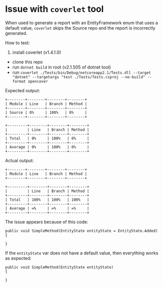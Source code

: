 # Issue with `coverlet` tool

When used to generate a report with an EntityFramework enum that uses a default value, `coverlet` skips the Source repo and the report is incorrectly generated.

How to test:

1. install coverlet (v1.4.1.0)
- clone this repo
- run `dotnet build` in root (v2.1.505 of dotnet tool)
- run `coverlet ./Tests/bin/Debug/netcoreapp2.1/Tests.dll --target "dotnet" --targetargs "test ./Tests/Tests.csproj --no-build" --format opencover`

Expected output:

```
+--------+--------+--------+--------+
| Module | Line   | Branch | Method |
+--------+--------+--------+--------+
| Source | 0%     | 100%   | 0%     |
+--------+--------+--------+--------+

+---------+--------+--------+--------+
|         | Line   | Branch | Method |
+---------+--------+--------+--------+
| Total   | 0%     | 100%   | 0%     |
+---------+--------+--------+--------+
| Average | 0%     | 100%   | 0%     |
+---------+--------+--------+--------+
```

Actual output:

```
+--------+--------+--------+--------+
| Module | Line   | Branch | Method |
+--------+--------+--------+--------+

+---------+--------+--------+--------+
|         | Line   | Branch | Method |
+---------+--------+--------+--------+
| Total   | 100%   | 100%   | 100%   |
+---------+--------+--------+--------+
| Average | ∞%     | ∞%     | ∞%     |
+---------+--------+--------+--------+
```

The issue appears because of this code:


```
public void SimpleMethod(EntityState entityState = EntityState.Added)
{

}
```

If the `entityState` var does not have a default value, then everything works as expected:

```
public void SimpleMethod(EntityState entityState)
{

}
```

